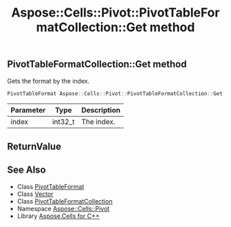 ﻿---
title: Aspose::Cells::Pivot::PivotTableFormatCollection::Get method
linktitle: Get
second_title: Aspose.Cells for C++ API Reference
description: 'Aspose::Cells::Pivot::PivotTableFormatCollection::Get method. Gets the format by the index in C++.'
type: docs
weight: 600
url: /cpp/aspose.cells.pivot/pivottableformatcollection/get/
---
## PivotTableFormatCollection::Get method


Gets the format by the index.

```cpp
PivotTableFormat Aspose::Cells::Pivot::PivotTableFormatCollection::Get(int32_t index)
```


| Parameter | Type | Description |
| --- | --- | --- |
| index | int32_t | The index. |

## ReturnValue



## See Also

* Class [PivotTableFormat](../../pivottableformat/)
* Class [Vector](../../../aspose.cells/vector/)
* Class [PivotTableFormatCollection](../)
* Namespace [Aspose::Cells::Pivot](../../)
* Library [Aspose.Cells for C++](../../../)
